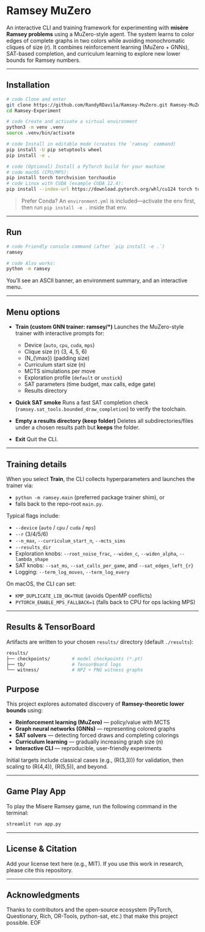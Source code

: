 # Ramsey MuZero

An interactive CLI and training framework for experimenting with **misère Ramsey problems** using a MuZero-style agent.
The system learns to color edges of complete graphs in two colors while avoiding monochromatic cliques of size \(r\).
It combines reinforcement learning (MuZero + GNNs), SAT-based completion, and curriculum learning to explore new lower bounds for Ramsey numbers.

---

## Installation

```bash
# code Clone and enter
git clone https://github.com/RandyRDavila/Ramsey-MuZero.git Ramsey-MuZero
cd Ramsey-Experiment

# code Create and activate a virtual environment
python3 -m venv .venv
source .venv/bin/activate

# code Install in editable mode (creates the `ramsey` command)
pip install -U pip setuptools wheel
pip install -e .

# code (Optional) Install a PyTorch build for your machine
# code macOS (CPU/MPS):
pip install torch torchvision torchaudio
# code Linux with CUDA (example CUDA 12.4):
pip install --index-url https://download.pytorch.org/whl/cu124 torch torchvision torchaudio
```

> Prefer Conda? An `environment.yml` is included—activate the env first, then run `pip install -e .` inside that env.

---

## Run

```bash
# code Friendly console command (after `pip install -e .`)
ramsey

# code Also works:
python -m ramsey
```

You’ll see an ASCII banner, an environment summary, and an interactive menu.

---

## Menu options

- **Train (custom GNN trainer: ramsey/*)**
  Launches the MuZero-style trainer with interactive prompts for:
  - Device (`auto`, `cpu`, `cuda`, `mps`)
  - Clique size \(r\) (3, 4, 5, 6)
  - \(N_{\max}\) (padding size)
  - Curriculum start size \(n\)
  - MCTS simulations per move
  - Exploration profile (`default` or `unstick`)
  - SAT parameters (time budget, max calls, edge gate)
  - Results directory

- **Quick SAT smoke**
  Runs a fast SAT completion check (`ramsey.sat_tools.bounded_draw_completion`) to verify the toolchain.

- **Empty a results directory (keep folder)**
  Deletes all subdirectories/files under a chosen results path but **keeps** the folder.

- **Exit**
  Quit the CLI.

---

## Training details

When you select **Train**, the CLI collects hyperparameters and launches the trainer via:

- `python -m ramsey.main` (preferred package trainer shim), or
- falls back to the repo-root `main.py`.

Typical flags include:

- `--device` (`auto` / `cpu` / `cuda` / `mps`)
- `--r` (3/4/5/6)
- `--n_max`, `--curriculum_start_n`, `--mcts_sims`
- `--results_dir`
- Exploration knobs: `--root_noise_frac`, `--widen_c`, `--widen_alpha`, `--lambda_shape`
- SAT knobs: `--sat_ms`, `--sat_calls_per_game`, and `--sat_edges_left_{r}`
- Logging: `--term_log_moves`, `--term_log_every`

On macOS, the CLI can set:

- `KMP_DUPLICATE_LIB_OK=TRUE` (avoids OpenMP conflicts)
- `PYTORCH_ENABLE_MPS_FALLBACK=1` (falls back to CPU for ops lacking MPS)

---

## Results & TensorBoard

Artifacts are written to your chosen `results/` directory (default `./results`):

```bash
results/
├── checkpoints/        # model checkpoints (*.pt)
├── tb/                 # TensorBoard logs
└── witness/            # NPZ + PNG witness graphs
```

## Purpose

This project explores automated discovery of **Ramsey-theoretic lower bounds** using:

- **Reinforcement learning (MuZero)** — policy/value with MCTS
- **Graph neural networks (GNNs)** — representing colored graphs
- **SAT solvers** — detecting forced draws and completing colorings
- **Curriculum learning** — gradually increasing graph size \(n\)
- **Interactive CLI** — reproducible, user-friendly experiments

Initial targets include classical cases (e.g., \(R(3,3)\)) for validation, then scaling to \(R(4,4)\), \(R(5,5)\), and beyond.

---

## Game Play App

To play the Misere Ramsey game, run the following command in the terminal:

```bash
streamlit run app.py
```

---

## License & Citation

Add your license text here (e.g., MIT).
If you use this work in research, please cite this repository.

---

## Acknowledgments

Thanks to contributors and the open-source ecosystem (PyTorch, Questionary, Rich, OR-Tools, python-sat, etc.) that make this project possible.
EOF
